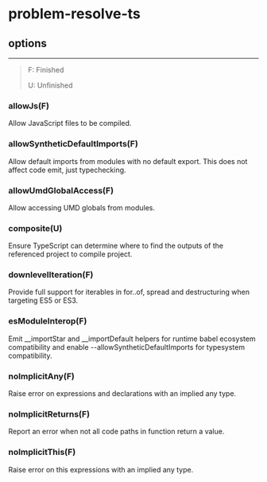 # problem-resolve-ts

## options
***

> F: Finished
>
> U: Unfinished

### allowJs(F)

Allow JavaScript files to be compiled.

### allowSyntheticDefaultImports(F)

Allow default imports from modules with no default export. This does not affect code emit, just typechecking.

### allowUmdGlobalAccess(F)

Allow accessing UMD globals from modules.

### composite(U)

Ensure TypeScript can determine where to find the outputs of the referenced project to compile project.

### downlevelIteration(F)

Provide full support for iterables in for..of, spread and destructuring when targeting ES5 or ES3.

### esModuleInterop(F)

Emit __importStar and __importDefault helpers for runtime babel ecosystem compatibility and enable --allowSyntheticDefaultImports for typesystem compatibility.

### noImplicitAny(F)

Raise error on expressions and declarations with an implied any type.

### noImplicitReturns(F)

Report an error when not all code paths in function return a value.

### noImplicitThis(F)

Raise error on this expressions with an implied any type.
